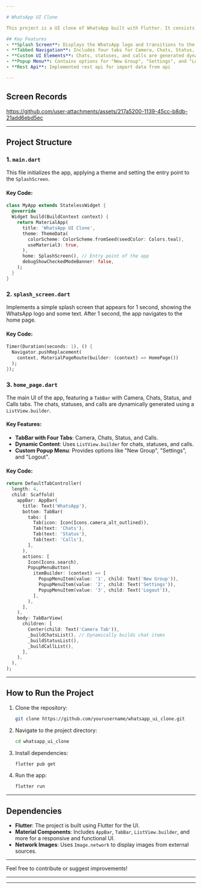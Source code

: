 ```yaml
---

# WhatsApp UI Clone

This project is a UI clone of WhatsApp built with Flutter. It consists of a splash screen and a multi-tabbed home page featuring Camera, Chats, Status, and Calls tabs. The design focuses on mimicking WhatsApp's UI, making use of Flutter's powerful widget system.

## Key Features
- **Splash Screen**: Displays the WhatsApp logo and transitions to the main screen after 1 second.
- **Tabbed Navigation**: Includes four tabs for Camera, Chats, Status, and Calls.
- **Custom UI Elements**: Chats, statuses, and calls are generated dynamically using `ListView.builder`.
- **Popup Menu**: Contains options for "New Group", "Settings", and "Logout".
- **Rest Api**: Implemented rest api for import data from api

---
```


## Screen Records
https://github.com/user-attachments/assets/217a5200-1139-45cc-b8db-21add6ebd5ec


---

## Project Structure

### 1. `main.dart`
This file initializes the app, applying a theme and setting the entry point to the `SplashScreen`.

#### Key Code:
```dart
class MyApp extends StatelessWidget {
  @override
  Widget build(BuildContext context) {
    return MaterialApp(
      title: 'WhatsApp UI Clone',
      theme: ThemeData(
        colorScheme: ColorScheme.fromSeed(seedColor: Colors.teal),
        useMaterial3: true,
      ),
      home: SplashScreen(), // Entry point of the app
      debugShowCheckedModeBanner: false,
    );
  }
}
```

### 2. `splash_screen.dart`
Implements a simple splash screen that appears for 1 second, showing the WhatsApp logo and some text. After 1 second, the app navigates to the home page.

#### Key Code:
```dart
Timer(Duration(seconds: 1), () {
  Navigator.pushReplacement(
    context, MaterialPageRoute(builder: (context) => HomePage())
  );
});
```

### 3. `home_page.dart`
The main UI of the app, featuring a `TabBar` with Camera, Chats, Status, and Calls tabs. The chats, statuses, and calls are dynamically generated using a `ListView.builder`.

#### Key Features:
- **TabBar with Four Tabs**: Camera, Chats, Status, and Calls.
- **Dynamic Content**: Uses `ListView.builder` for chats, statuses, and calls.
- **Custom Popup Menu**: Provides options like "New Group", "Settings", and "Logout".

#### Key Code:
```dart
return DefaultTabController(
  length: 4,
  child: Scaffold(
    appBar: AppBar(
      title: Text('WhatsApp'),
      bottom: TabBar(
        tabs: [
          Tab(icon: Icon(Icons.camera_alt_outlined)),
          Tab(text: 'Chats'),
          Tab(text: 'Status'),
          Tab(text: 'Calls'),
        ],
      ),
      actions: [
        Icon(Icons.search),
        PopupMenuButton(
          itemBuilder: (context) => [
            PopupMenuItem(value: '1', child: Text('New Group')),
            PopupMenuItem(value: '2', child: Text('Settings')),
            PopupMenuItem(value: '3', child: Text('Logout')),
          ],
        ),
      ],
    ),
    body: TabBarView(
      children: [
        Center(child: Text('Camera Tab')),
        _buildChatsList(), // Dynamically builds chat items
        _buildStatusList(),
        _buildCallList(),
      ],
    ),
  ),
);
```

---

## How to Run the Project

1. Clone the repository:
   ```bash
   git clone https://github.com/yourusername/whatsapp_ui_clone.git
   ```
2. Navigate to the project directory:
   ```bash
   cd whatsapp_ui_clone
   ```
3. Install dependencies:
   ```bash
   flutter pub get
   ```
4. Run the app:
   ```bash
   flutter run
   ```

---

## Dependencies
- **Flutter**: The project is built using Flutter for the UI.
- **Material Components**: Includes `AppBar`, `TabBar`, `ListView.builder`, and more for a responsive and functional UI.
- **Network Images**: Uses `Image.network` to display images from external sources.

---

Feel free to contribute or suggest improvements!

---



---

